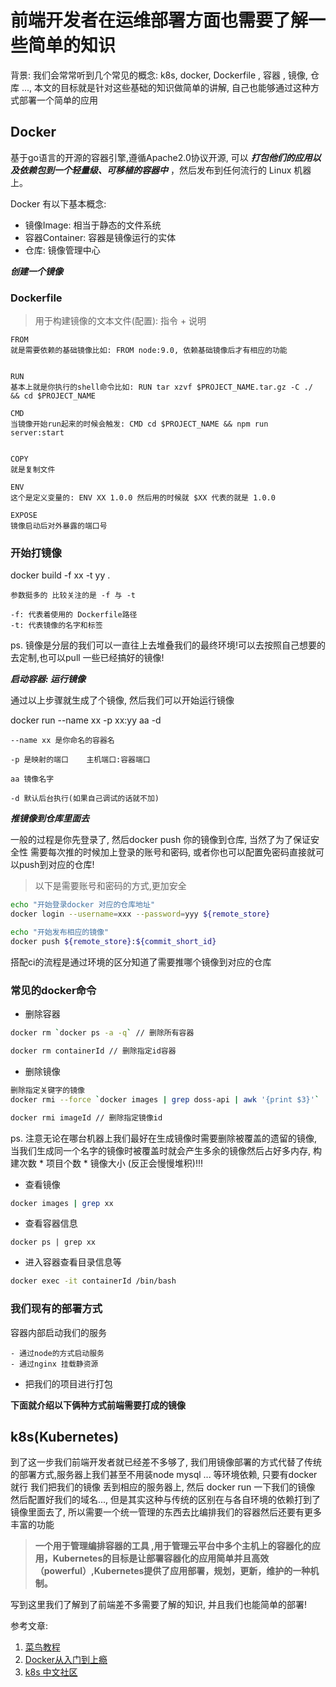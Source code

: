 # 前端开发者在运维部署方面也需要了解一些简单的知识

背景: 我们会常常听到几个常见的概念: k8s, docker, Dockerfile , 容器 , 镜像, 仓库 ..., 本文的目标就是针对这些基础的知识做简单的讲解, 自己也能够通过这种方式部署一个简单的应用

## Docker

基于go语言的开源的容器引擎,遵循Apache2.0协议开源, 可以 ***打包他们的应用以及依赖包到一个轻量级、可移植的容器中*** ，然后发布到任何流行的 Linux 机器上。

Docker 有以下基本概念:

- 镜像Image: 相当于静态的文件系统
- 容器Container: 容器是镜像运行的实体
- 仓库: 镜像管理中心

***创建一个镜像***

### Dockerfile

> 用于构建镜像的文本文件(配置): 指令 + 说明

```
FROM
就是需要依赖的基础镜像比如: FROM node:9.0, 依赖基础镜像后才有相应的功能


RUN
基本上就是你执行的shell命令比如: RUN tar xzvf $PROJECT_NAME.tar.gz -C ./ && cd $PROJECT_NAME

CMD
当镜像开始run起来的时候会触发: CMD cd $PROJECT_NAME && npm run server:start


COPY
就是复制文件

ENV
这个是定义变量的: ENV XX 1.0.0 然后用的时候就 $XX 代表的就是 1.0.0
 
EXPOSE
镜像启动后对外暴露的端口号

```

### 开始打镜像

docker build -f xx -t yy .

```
参数挺多的 比较关注的是 -f 与 -t

-f: 代表着使用的 Dockerfile路径
-t: 代表镜像的名字和标签
```

ps. 镜像是分层的我们可以一直往上去堆叠我们的最终环境!可以去按照自己想要的去定制,也可以pull 一些已经搞好的镜像!

***启动容器: 运行镜像***

通过以上步骤就生成了个镜像, 然后我们可以开始运行镜像

docker run --name xx -p xx:yy aa -d

```
--name xx 是你命名的容器名

-p 是映射的端口    主机端口:容器端口 

aa 镜像名字

-d 默认后台执行(如果自己调试的话就不加)
```

***推镜像到仓库里面去***

一般的过程是你先登录了, 然后docker push 你的镜像到仓库, 当然了为了保证安全性 需要每次推的时候加上登录的账号和密码, 或者你也可以配置免密码直接就可以push到对应的仓库!

> 以下是需要账号和密码的方式,更加安全

```sh
echo "开始登录docker 对应的仓库地址"
docker login --username=xxx --password=yyy ${remote_store}

echo "开始发布相应的镜像"
docker push ${remote_store}:${commit_short_id}
```

搭配ci的流程是通过环境的区分知道了需要推哪个镜像到对应的仓库

### 常见的docker命令

- 删除容器

```sh
docker rm `docker ps -a -q` // 删除所有容器

docker rm containerId // 删除指定id容器
```

- 删除镜像

```sh
删除指定关键字的镜像
docker rmi --force `docker images | grep doss-api | awk '{print $3}'`   // doss-api关键字

docker rmi imageId // 删除指定镜像id
```

ps. 注意无论在哪台机器上我们最好在生成镜像时需要删除被覆盖的遗留的镜像, 当我们生成同一个名字的镜像时被覆盖时就会产生多余的镜像然后占好多内存, 构建次数 * 项目个数 * 镜像大小 (反正会慢慢堆积)!!!


- 查看镜像

```sh
docker images | grep xx
```

- 查看容器信息

```
docker ps | grep xx
```

- 进入容器查看目录信息等

```sh
docker exec -it containerId /bin/bash
```

### 我们现有的部署方式

容器内部启动我们的服务

```
- 通过node的方式启动服务
- 通过nginx 挂载静资源
```

- 把我们的项目进行打包

**下面就介绍以下俩种方式前端需要打成的镜像**


## k8s(Kubernetes)

到了这一步我们前端开发者就已经差不多够了, 我们用镜像部署的方式代替了传统的部署方式,服务器上我们甚至不用装node mysql ... 等环境依赖, 只要有docker就行 我们把我们的镜像 丢到相应的服务器上, 然后 docker run 一下我们的镜像 然后配置好我们的域名..., 但是其实这种与传统的区别在与各自环境的依赖打到了镜像里面去了, 所以需要一个统一管理的东西去比编排我们的容器然后还要有更多丰富的功能 

> **一个用于管理编排容器的工具 ,用于管理云平台中多个主机上的容器化的应用，Kubernetes的目标是让部署容器化的应用简单并且高效（powerful）,Kubernetes提供了应用部署，规划，更新，维护的一种机制。**

写到这里我们了解到了前端差不多需要了解的知识, 并且我们也能简单的部署!

参考文章:

1. [菜鸟教程](https://www.runoob.com/docker/docker-architecture.html)
2. [Docker从入门到上瘾](https://juejin.cn/post/6924523363956162574#heading-24)
3. [k8s 中文社区](https://www.kubernetes.org.cn/k8s)